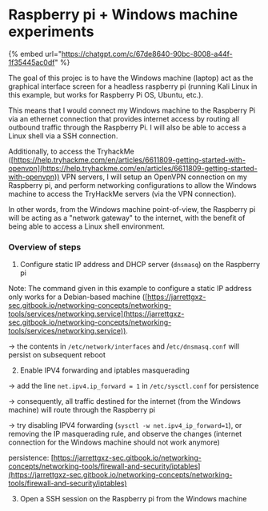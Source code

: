 # Raspberry pi + Windows machine experiments

{% embed url="https://chatgpt.com/c/67de8640-90bc-8008-a44f-1f35445ac0df" %}

The goal of this projec is to have the Windows machine (laptop) act as the graphical interface screen for a headless raspberry pi (running Kali Linux in this example, but works for Raspberry Pi OS, Ubuntu, etc.).

This means that I would connect my Windows machine to the Raspberry Pi via an ethernet connection that provides internet access by routing all outbound traffic through the Raspberry Pi. I will also be able to access a Linux shell via a SSH connection.

Additionally, to access the TryhackMe ([https://help.tryhackme.com/en/articles/6611809-getting-started-with-openvpn](https://help.tryhackme.com/en/articles/6611809-getting-started-with-openvpn)) VPN servers, I will setup an OpenVPN connection on my Raspberry pi, and perform networking configurations to allow the Windows machine to access the TryHackMe servers (via the VPN connection).&#x20;

In other words, from the Windows machine point-of-view, the Raspberry pi will be acting as a "network gateway" to the internet, with the benefit of being able to access a Linux shell environment.



### Overview of steps

1. Configure static IP address and DHCP server (`dnsmasq`) on the Raspberry pi

Note: The command given in this example to configure a static IP address only works for a Debian-based machine ([https://jarrettgxz-sec.gitbook.io/networking-concepts/networking-tools/services/networking.service](https://jarrettgxz-sec.gitbook.io/networking-concepts/networking-tools/services/networking.service)).

-> the contents in `/etc/network/interfaces` and /`etc/dnsmasq.conf` will persist on subsequent reboot

2. Enable IPV4 forwarding and iptables masquerading

-> add the line `net.ipv4.ip_forward = 1` in `/etc/sysctl.conf` for persistence

-> consequently, all traffic destined for the internet (from the Windows machine) will route through the Raspberry pi

-> try disabling IPV4 forwarding (`sysctl -w net.ipv4_ip_forward=1`), or removing the IP masquerading rule, and observe the changes (internet connection for the Windows machine should not work anymore)

persistence: [https://jarrettgxz-sec.gitbook.io/networking-concepts/networking-tools/firewall-and-security/iptables](https://jarrettgxz-sec.gitbook.io/networking-concepts/networking-tools/firewall-and-security/iptables)



3. Open a SSH session on the Raspberry pi from the Windows machine





